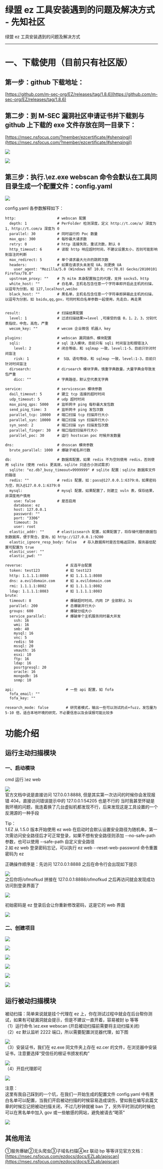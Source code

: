 

# 绿盟 ez 工具安装遇到的问题及解决方式 - 先知社区

绿盟 ez 工具安装遇到的问题及解决方式

- - -

# 一、下载使用（目前只有社区版）

## 第一步：github 下载地址：

[https://github.com/m-sec-org/EZ/releases/tag/1.8.6](https://github.com/m-sec-org/EZ/releases/tag/1.8.6)

## 第二步：到 M-SEC 漏洞社区申请证书并下载到与 github 上下载的 exe 文件存放在同一目录下：

[https://msec.nsfocus.com/?member/ezcertificate/#shenqingjl](https://msec.nsfocus.com/?member/ezcertificate/#shenqingjl)

[![](assets/1704771501-197a11245e9fe4c04e4a13b30bc178b3.png)](https://xzfile.aliyuncs.com/media/upload/picture/20240108130230-207c0e9c-ade3-1.png)

[![](assets/1704771501-cfe6ac0439537dc74dbb0f8e98919f8f.png)](https://xzfile.aliyuncs.com/media/upload/picture/20240108130347-4dd5494e-ade3-1.png)

## 第三步：执行.\\ez.exe webscan 命令会默认在工具同目录生成一个配置文件：config.yaml

[![](assets/1704771501-47acb9ce25126109d6fc163f07177575.png)](https://xzfile.aliyuncs.com/media/upload/picture/20240108125901-a3a8d10c-ade2-1.png)

config.yaml 各参数解释如下：

```plain
http:                   # webscan 配置
  depth: 1              # PerFolder 检测深度，定义 http://t.com/a/ 深度为 1, http://t.com/a 深度为 0
  parallel: 30          # 同时运行的 Poc 数量
  max_qps: 300          # 每秒最大请求数
  retry: 0              # http 连接失败，重试次数，默认 0
  http_timeout: 6       # 读取 http 响应超时时间，不建议设置太小，否则可能影响到盲注的判断
  max_redirect: 5       # 单个请求最大允许的跳转次数
  headers:              # 如果在请求头未发现 UA，则更换 UA
    user_agent: "Mozilla/5.0 (Windows NT 10.0; rv:78.0) Gecko/20100101 Firefox/78.0"
  upstream_proxy: ""    # 为 mitm 本身配置独立的代理，支持 socks5，http
  white_host: ""        # 白名单，主机名包含任意一个字符串即开启此主机的扫描，以逗号为分割，如 127,localhost,weibo
  black_host: ""        # 黑名单，主机名包含任意一个字符串即屏蔽此主机的扫描，以逗号为分割，如 baidu,qq,gov，可同时和白名单参数一起使用，先走白，再走黑


result:                 # 扫描结果配置
  level: 1              # 过滤扫描结果>=level ,可接受的值 0，1，2，3，分别代表指纹，中危，高危，严重
  wecom_key: ""         # wecom 企业微信 机器人 key

plugins:                # webscan 漏洞插件、模块配置
  sqli:                 # sql 注入模块，目前只有 sqli 时间盲注和报错注入
    level: 2            # 闭合等级，和 sqlmap 一致，level:1-5，目前只针对时间盲注
    risk: 1             #  SQL 语句等级，和 sqlmap 一致，level:1-3，目前只针对时间盲注
  dirsearch:            # dirsearch 模块字典，慎重字典数量，大量字典会导致发包严重
    dicc: ""            # 字典路径，默认空代表无字典

service:                # servicescan 模块参数
  dail_timeout: 5       # 建立 tcp 连接的超时时间
  udp_timeout: 5        # udp 超时时间
  max_ping_qps: 5000    # 监听网卡 ping 每秒最大发包数
  send_ping_time: 3     # 监听网卡 ping 发包次数
  parallel_tcp: 10000   # 端口扫描 tcp 扫描并行大小
  parallel_syn: 10000   # 端口扫描 syn 扫描并行大小
  syn_send: 2           # 端口扫描 syn 扫描发包次数
  parallel_finger: 30   # 端口指纹扫描并行大小
  parallel_poc: 30      # 运行 hostscan poc 时候并发数量

dns:                    # dnsscan 模块参数
  brute_parallel: 1000  # 爆破子域名并行数

db:                     # 数据库配置，如果 redis 不为空则使用 redis，否则使用 sqlite（使用 redis 更高效，sqlite 只适合小测试需求）
  sqlite: "ez.db?_busy_timeout=9999999" # sqlite 配置：sqlite 数据库文件的路径
  redis: ""             # redis 配置，如：pass@127.0.0.1:6379:0，如果密码为空，则入@127.0.0.1:6379:0
  mysql:                # mysql 配置，如果配置了，则建立 vuln 表，保存结果，非深度用户慎用
    use: false          # 是否启用
    database: ez
    host: 127.0.0.1
    password: ""
    port: "3306"
    timeout: 3s
    user: root
  elastic_addr: ""      # elasticsearch 配置，如果配置了，将存储代理的数据包到数据库，便于聚合，查询，如 http://127.0.0.1:9200
  elastic_ignore_resp_body: false   # 存入数据库时是否忽略返回体，服务器低配置可配置为 true
  elastic_user: ""
  elastic_pwd: ""

reverse:                    # 反连平台配置
  token: test123            # 如 test123
  http: 1.1.1.1:8080        # 如 1.1.1.1:8080
  dns: a.evildomain.com     # 如 a.evildomain.com
  rmi: 1.1.1.1:8082         # 如 1.1.1.1:8082
  ldap: 1.1.1.1:8083        # 如 1.1.1.1:8083
brute:
  timeout: 8                # 爆破超时时间，内网 IP 全部默认 3s
  parallel: 200             # 总爆破并行大小
  groups: 600               # 爆破分组大小
  service_parallel:         # 爆破单个主机服务同时最大并发
    ssh: 16
    wmi: 16
    smb: 40
    mysql: 16
    vnc: 5
    redis: 50
    mssql: 20
    vmauth: 16
    esxi: 10
    ftp: 16
    ldap: 16
    posrtgresql: 20
    oracle: 16
    mongodb: 16
    snmp: 10

api:                        # 一些 api 配置，如 fofa
  fofa_email: ""
  fofa_key: ""

research_mode: false        # 研究者模式，输出一些可以测试的点+fuzz，发包量为 5-10 倍，适合本地环境的研究，不必要信息以及会误报可能比较多
```

# 功能介绍

## 运行主动扫描模块

### 一、启动模块

cmd 运行.\\ez web

[![](assets/1704771501-e4342ce6de7ab9387eaa3cfb5cfcb980.png)](https://xzfile.aliyuncs.com/media/upload/picture/20240108144551-907efd9a-adf1-1.png)  
官方文档中说是直接访问 127.0.0.1:8888, 但是其实第一次访问的时候你会发现报错 404，直接访问错误提示中的 127.0.0.1:54205 也是不行的 当时我甚至怀疑是我环境的问题，我连着换了几台虚拟机都发现不行，后来发现这是工具设置的一个反溯源的一种手段

Tip：  
1.EZ 从 1.5.0 版本开始使用 ez web 在启动时会默认设置安全路径为随机串，第一次需访问安全路径后才可正常登录，如果不想有安全路径则添加 --no-safe-path 参数，也可以使用 --safe-path 自定义安全路径  
2.如 ez web 登录密码忘记，可以执行 ez web --reset-web-password 命令重置密码为 ez

正确操作顺序是：先访问 127.0.0.1:8888 之后在命令行会出现如下提示

[![](assets/1704771501-1bdf1f547daf139a5f526584339db93a.png)](https://xzfile.aliyuncs.com/media/upload/picture/20240108144857-ff7a1fea-adf1-1.png)  
之后你将/ofmofkud 拼接在 127.0.0.1:8888/ofmofkud 之后再访问就会发现成功访问到登录界面了

[![](assets/1704771501-34c97758a55f4631f63dbaa792a574b0.png)](https://xzfile.aliyuncs.com/media/upload/picture/20240108145015-2da7cd0e-adf2-1.png)

初始密码是 ez 登录后会让你重新修改密码，这是它的 web 界面

[![](assets/1704771501-06425c3434e93fe07003ca9c5aad0582.png)](https://xzfile.aliyuncs.com/media/upload/picture/20240108145246-87f4d31a-adf2-1.png)

### 二、创建项目

[![](assets/1704771501-dcb527844f7db3d1731afb9a85e2730d.png)](https://xzfile.aliyuncs.com/media/upload/picture/20240108152154-9971da9e-adf6-1.png)

[![](assets/1704771501-a294aef708ec2f1cc5bb42680c3b22c7.png)](https://xzfile.aliyuncs.com/media/upload/picture/20240108152238-b405d798-adf6-1.png)

[![](assets/1704771501-c0ccd466a3b4b6f89c0fc7fe53744131.png)](https://xzfile.aliyuncs.com/media/upload/picture/20240108152429-f5cee5de-adf6-1.png)

[![](assets/1704771501-2de3ca6ee53907e1e9b2e8c73a5c3b11.png)](https://xzfile.aliyuncs.com/media/upload/picture/20240108154240-803029ca-adf9-1.png)

[![](assets/1704771501-13d815b3b673f260ea99961f50081258.png)](https://xzfile.aliyuncs.com/media/upload/picture/20240108154504-d5ff6dde-adf9-1.png)

[![](assets/1704771501-587c32a5dc7ff6677b46a724ee197f84.png)](https://xzfile.aliyuncs.com/media/upload/picture/20240108154733-2f06a1d6-adfa-1.png)

## 运行被动扫描模块

被动扫描：简单来说就是挂个代理在 ez 上，你在测试过程中就会在后台帮你测试，如果有可疑漏洞就会提示，但是不建议一直开着，容易被封 ip 等等  
（1）运行命令.\\ez.exe webscan (开启被动扫描前需要将主动扫描关闭)  
（2）ez 默认监听 2222 端口，所以需要配置浏览器代理，如下图

[![](assets/1704771501-c73427775cdd5e01b27052113da75305.png)](https://xzfile.aliyuncs.com/media/upload/picture/20240108212531-6583377c-ae29-1.png)  
（3）安装证书，我们在 ez.exe 同文件夹上存在 ez.cer 的文件，在浏览器中安装证书，注意要选择“受信任的根证书颁发机构”

[![](assets/1704771501-4fa6dd9849ae97777f0f408f6e0b6ebc.png)](https://xzfile.aliyuncs.com/media/upload/picture/20240108212730-ac6ff86e-ae29-1.png)  
（4）开启代理即可

[![](assets/1704771501-1306743528c8267169b8cb86816247a0.png)](https://xzfile.aliyuncs.com/media/upload/picture/20240108212923-f00ff47a-ae29-1.png)

注意：  
这里有我自己踩到的一个坑，在我们一开始生成的配置文件 config.yaml 中有黑白名单可以配置，当我们开启被动扫描的时候容易造成误伤，譬如我在编写此篇文章的时候忘记把被动扫描关闭，不过几秒钟就被 ban 了，另外平时测试的时候也可以在黑名单中加入 gov 或一些敏感的网站，避免被请去“喝茶"

[![](assets/1704771501-3993b86f63434b416692505fa257e63b.png)](https://xzfile.aliyuncs.com/media/upload/picture/20240108213110-2f757e8c-ae2a-1.png)

## 其他用法

①服务爆破②无头爬虫③子域名扫描④ez 联动 bp 等等详见官方文档：[https://msec.nsfocus.com/ezdocs/docs/EZLab/apiscan](https://msec.nsfocus.com/ezdocs/docs/EZLab/apiscan)
